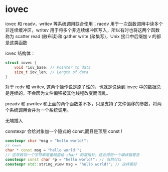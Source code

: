 # iovec

iovec 和 readv，writev 等系统调用联合使用；raedv 用于一次函数调用中读多个非连续缓冲区，writev 用于将多个非连续缓冲区写入，所以有时也将这两个函数称为 scatter read (散布读)和 gather write (聚集写)，Unix 接口中后缀加 v 的都是这类函数

iovec 结构体：

```c
struct iovec {
    void *iov_base; // Pointer to data
    size_t iov_len; // Length of data
}
```

对于 redv 和 writev, 这两个操作说是原子性的，也就是说读到 iovec 中的数据总是连续的，不会因为文件偏移被其他线程改变而混乱。

preadv 和 pwritev 和上面的两个函数差不多，只是支持了文件偏移的参数，将两个系统调用合并为一个系统调用。



无端插入

constexpr 会给对象加一个隐式的 const,而且是顶层 const !

```cpp
constexpr char *msg = "hello world!";
// <==>
char * const msg = "hello world!";
// 这导致将一个字符串常量赋值给 char* 的常指针，这会得到一个编译器警告
constexpr const char *p = "hello world!"; // 当然可以
constexpr std::string_view msg = "hello world!"; // 这样更好
```


